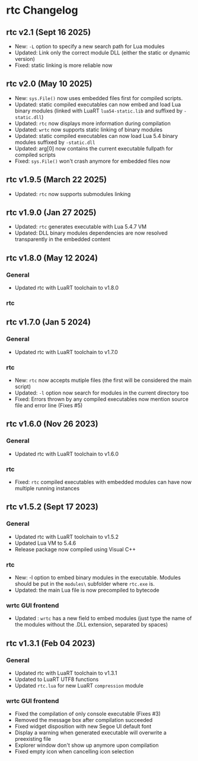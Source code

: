 # rtc Changelog

## rtc v2.1 (Sept 16 2025)
- New: `-L` option to specify a new search path for Lua modules
- Updated: Link only the correct module DLL (either the static or dynamic version)
- Fixed: static linking is more reliable now


## rtc v2.0 (May 10 2025)
- New: `sys.File()` now uses embedded files first for compiled scripts.
- Updated: static compiled executables can now embed and load Lua binary modules (linked with LuaRT `lua54-static.lib` and suffixed by `-static.dll`)
- Updated: `rtc` now displays more information during compilation
- Updated: `wrtc` now supports static linking of binary modules
- Updated: static compiled executables can now load Lua 5.4 binary modules suffixed by `-static.dll`
- Updated: arg[0] now contains the current executable fullpath for compiled scripts
- Fixed: `sys.File()` won't crash anymore for embedded files now

## rtc v1.9.5 (March 22 2025)
- Updated: `rtc` now supports submodules linking


## rtc v1.9.0 (Jan 27 2025)
- Updated: `rtc` generates executable with Lua 5.4.7 VM
- Updated: DLL binary modules dependencies are now resolved transparently in the embedded content


## rtc v1.8.0 (May 12 2024)

### General
- Updated rtc with LuaRT toolchain to v1.8.0

### rtc


## rtc v1.7.0 (Jan 5 2024)

### General
- Updated rtc with LuaRT toolchain to v1.7.0

### rtc
- New: `rtc` now accepts mutiple files (the first will be considered the main script)
- Updated: `-l` option now search for modules in the current directory too
- Fixed: Errors thrown by any compiled executables now mention source file and error line (Fixes #5)

## rtc v1.6.0 (Nov 26 2023)

### General
- Updated rtc with LuaRT toolchain to v1.6.0

### rtc
- Fixed: `rtc` compiled executables with embedded modules can have now multiple running instances


## rtc v1.5.2 (Sept 17 2023)

### General
- Updated rtc with LuaRT toolchain to v1.5.2
- Updated Lua VM to 5.4.6
- Release package now compiled using Visual C++

### rtc
- New: -l option to embed binary modules in the executable. Modules should be put in the `modules\` subfolder where `rtc.exe` is.
- Updated: the main Lua file is now precompiled to bytecode

### wrtc GUI frontend
- Updated : `wrtc` has a new field to embed modules (just type the name of the modules without the .DLL extension, separated by spaces)


## rtc v1.3.1 (Feb 04 2023)

### General
- Updated rtc with LuaRT toolchain to v1.3.1
- Updated to LuaRT UTF8 functions
- Updated `rtc.lua` for new LuaRT `compression` module

### wrtc GUI frontend
- Fixed the compilation of only console executable (Fixes #3)
- Removed the message box after compilation succeeded 
- Fixed widget disposition with new Segoe UI default font 
- Display a warning when generated executable will overwrite a preexisting file
- Explorer window don't show up anymore upon compilation
- Fixed empty icon when cancelling icon selection